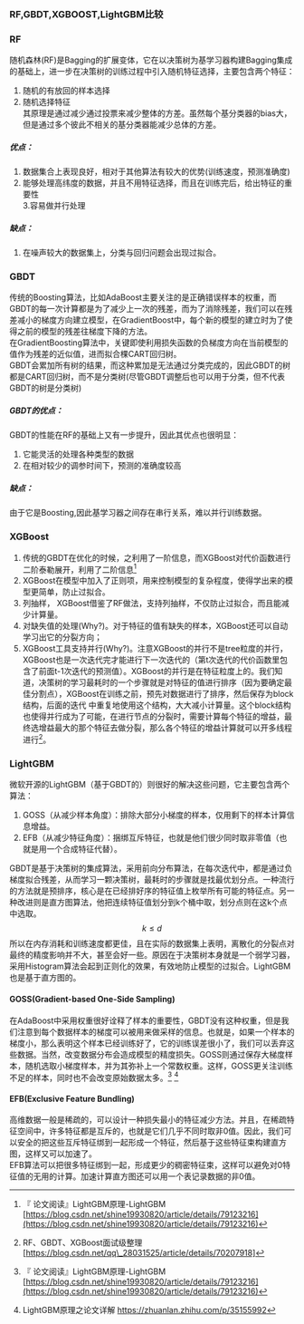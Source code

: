 ### RF,GBDT,XGBOOST,LightGBM比较

### RF

随机森林\(RF\)是Bagging的扩展变体，它在以决策树为基学习器构建Bagging集成的基础上，进一步在决策树的训练过程中引入随机特征选择，主要包含两个特征：  
1. 随机的有放回的样本选择  
2. 随机选择特征  
其原理是通过减少通过投票来减少整体的方差。虽然每个基分类器的bias大，但是通过多个彼此不相关的基分类器能减少总体的方差。

##### 优点：

1. 数据集合上表现良好，相对于其他算法有较大的优势\(训练速度，预测准确度\)  
2. 能够处理高纬度的数据，并且不用特征选择，而且在训练完后，给出特征的重要性  
   3.容易做并行处理 

##### 缺点：

1. 在噪声较大的数据集上，分类与回归问题会出现过拟合。  

### GBDT

传统的Boosting算法，比如AdaBoost主要关注的是正确错误样本的权重，而GBDT的每一次计算都是为了减少上一次的残差，而为了消除残差，我们可以在残差减小的梯度方向建立模型，在GradientBoost中，每个新的模型的建立时为了使得之前的模型的残差往梯度下降的方法。  
在GradientBoosting算法中，关键即使利用损失函数的负梯度方向在当前模型的值作为残差的近似值，进而拟合棵CART回归树。  
GBDT会累加所有树的结果，而这种累加是无法通过分类完成的，因此GBDT的树都是CART回归树，而不是分类树\(尽管GBDT调整后也可以用于分类，但不代表GBDT的树是分类树\)

##### GBDT的优点：

GBDT的性能在RF的基础上又有一步提升，因此其优点也很明显：  
1. 它能灵活的处理各种类型的数据  
2. 在相对较少的调参时间下，预测的准确度较高

##### 缺点：

由于它是Boosting,因此基学习器之间存在串行关系，难以并行训练数据。

### XGBoost

1. 传统的GBDT在优化的时候，之利用了一阶信息，而XGBoost对代价函数进行二阶泰勒展开，利用了二阶信息[^2]  
2. XGBoost在模型中加入了正则项，用来控制模型的复杂程度，使得学出来的模型更简单，防止过拟合。  
3. 列抽样， XGBoost借鉴了RF做法，支持列抽样，不仅防止过拟合，而且能减少计算量。  
4. 对缺失值的处理\(Why?\)。对于特征的值有缺失的样本，XGBoost还可以自动学习出它的分裂方向；
5. XGBoost工具支持并行\(Why?\)。注意XGBoost的并行不是tree粒度的并行，XGBoost也是一次迭代完才能进行下一次迭代的（第t次迭代的代价函数里包含了前面t-1次迭代的预测值）。XGBoost的并行是在特征粒度上的。我们知道，决策树的学习最耗时的一个步骤就是对特征的值进行排序（因为要确定最佳分割点），XGBoost在训练之前，预先对数据进行了排序，然后保存为block结构，后面的迭代 中重复地使用这个结构，大大减小计算量。这个block结构也使得并行成为了可能，在进行节点的分裂时，需要计算每个特征的增益，最终选增益最大的那个特征去做分裂，那么各个特征的增益计算就可以开多线程进行[^1]。

### LightGBM
微软开源的LightGBM（基于GBDT的）则很好的解决这些问题，它主要包含两个算法：
1. GOSS（从减少样本角度）：排除大部分小梯度的样本，仅用剩下的样本计算信息增益。
2. EFB（从减少特征角度）：捆绑互斥特征，也就是他们很少同时取非零值（也就是用一个合成特征代替）。

GBDT是基于决策树的集成算法，采用前向分布算法，在每次迭代中，都是通过负梯度拟合残差，从而学习一颗决策树，最耗时的步骤就是找最优划分点。一种流行的方法就是预排序，核心是在已经排好序的特征值上枚举所有可能的特征点。另一种改进则是直方图算法，他把连续特征值划分到k个桶中取，划分点则在这k个点中选取。$$k \le d$$ 所以在内存消耗和训练速度都更佳，且在实际的数据集上表明，离散化的分裂点对最终的精度影响并不大，甚至会好一些。原因在于决策树本身就是一个弱学习器，采用Histogram算法会起到正则化的效果，有效地防止模型的过拟合。LightGBM也是基于直方图的。

#### GOSS\(Gradient-based One-Side Sampling\) 
在AdaBoost中采用权重很好诠释了样本的重要性，GBDT没有这种权重，但是我们注意到每个数据样本的梯度可以被用来做采样的信息。也就是，如果一个样本的梯度小，那么表明这个样本已经训练好了，它的训练误差很小了，我们可以丢弃这些数据。当然，改变数据分布会造成模型的精度损失。GOSS则通过保存大梯度样本，随机选取小梯度样本，并为其弥补上一个常数权重。这样，GOSS更关注训练不足的样本，同时也不会改变原始数据太多。[^2] [^3]
#### EFB(Exclusive Feature Bundling)
高维数据一般是稀疏的，可以设计一种损失最小的特征减少方法。并且，在稀疏特征空间中，许多特征都是互斥的，也就是它们几乎不同时取非0值。因此，我们可以安全的把这些互斥特征绑到一起形成一个特征，然后基于这些特征束构建直方图，这样又可以加速了。  
EFB算法可以把很多特征绑到一起，形成更少的稠密特征束，这样可以避免对0特征值的无用的计算。加速计算直方图还可以用一个表记录数据的非0值。  

[^1]:  RF、GBDT、XGBoost面试级整理 [https://blog.csdn.net/qq\_28031525/article/details/70207918]  

[^2]:  『 论文阅读』LightGBM原理-LightGBM  [https://blog.csdn.net/shine19930820/article/details/79123216](https://blog.csdn.net/shine19930820/article/details/79123216)   

[^3]:  LightGBM原理之论文详解 https://zhuanlan.zhihu.com/p/35155992  

